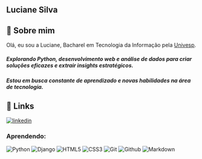 ## Luciane Silva



## 🚀 Sobre mim
Olá, eu sou a Luciane, Bacharel em Tecnologia da Informação pela [Univesp](https://univesp.br/).

##### Explorando Python, desenvolvimento web e análise de dados para criar soluções eficazes e extrair insights estratégicos.
##### Estou em busca constante de aprendizado e novas habilidades na área de tecnologia.

## 🔗 Links

[![linkedin](https://img.shields.io/badge/linkedin-0A66C2?style=for-the-badge&logo=linkedin&logoColor=white)](https://www.linkedin.com/luciane-do-prado-silva-591265225)



### Aprendendo:


![Python](https://img.shields.io/badge/Python-000?style=for-the-badge&logo=python)
![Django](https://img.shields.io/badge/django-%23092E20.svg?style=for-the-badge&logo=django&logoColor=white) 
![HTML5](https://img.shields.io/badge/HTML5-000?style=for-the-badge&logo=html5)
![CSS3](https://img.shields.io/badge/CSS3-000?style=for-the-badge&logo=css3&logoColor=264CE4)
![Git](https://img.shields.io/badge/Git-000?style=for-the-badge&logo=Git)
![Github](https://img.shields.io/badge/Github-000?style=for-the-badge&logo=Github)
![Markdown](https://img.shields.io/badge/Markdown-000?style=for-the-badge&logo=markdown)








